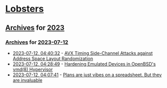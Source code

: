 # [Lobsters](../../../README.md)

## [Archives](../../index.md) for [2023](../index.md)

### [Archives](../../index.md) for [2023-07-12](index.md)

* [2023-07-12, 04:40:32](https://lobste.rs/s/bc54tr/avx_timing_side_channel_attacks_against) - [AVX Timing Side-Channel Attacks against Address Space Layout Randomization](https://arxiv.org/pdf/2304.07940.pdf)
* [2023-07-12, 04:28:49](https://lobste.rs/s/zpsvop/hardening_emulated_devices_openbsd_s_vmd) - [Hardening Emulated Devices in OpenBSD's vmd(8) Hypervisor](https://www.openbsd.org/papers/asiabsdcon2023-hardening_vmd_devices.pdf)
* [2023-07-12, 04:07:41](https://lobste.rs/s/izgqio/plans_are_just_vibes_on_spreadsheet_they) - [Plans are just vibes on a spreadsheet. But they are invaluable](https://rexm.substack.com/p/plans-are-just-vibes-on-a-spreadsheet)
